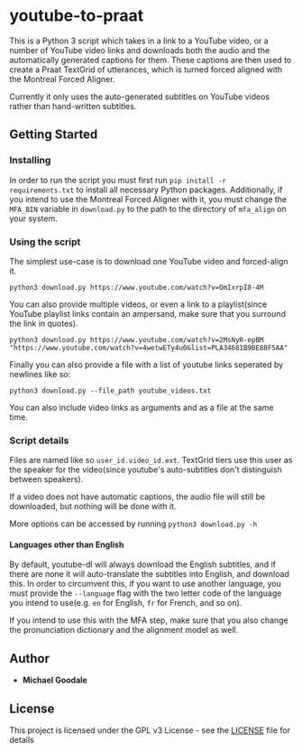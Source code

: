 # youtube-to-praat 

This is a Python 3 script which takes in a link to a YouTube video, or a number of YouTube video links and downloads both the audio and the automatically generated captions for them.
These captions are then used to create a Praat TextGrid of utterances, which is turned forced aligned with the Montreal Forced Aligner.

Currently it only uses the auto-generated subtitles on YouTube videos rather than hand-written subtitles.

## Getting Started

### Installing

In order to run the script you must first run `pip install -r requirements.txt` to install all necessary Python packages.
Additionally, if you intend to use the Montreal Forced Aligner with it, you must change the `MFA_BIN` variable in `download.py` to the path to the directory of `mfa_align` on your system.

### Using the script

The simplest use-case is to download one YouTube video and forced-align it.
```
python3 download.py https://www.youtube.com/watch?v=OmIxrpI8-4M
```

You can also provide multiple videos, or even a link to a playlist(since YouTube playlist links contain an ampersand, make sure that you surround the link in quotes).
```
python3 download.py https://www.youtube.com/watch?v=2MsNyR-epBM "https://www.youtube.com/watch?v=4wetwETy4u0&list=PLA34681B9BE88F5AA"
```

Finally you can also provide a file with a list of youtube links seperated by newlines like so:

```
python3 download.py --file_path youtube_videos.txt
```

You can also include video links as arguments and as a file at the same time.

### Script details
Files are named like so `user_id.video_id.ext`. 
TextGrid tiers use this user as the speaker for the video(since youtube's auto-subtitles don't distinguish between speakers).

If a video does not have automatic captions, the audio file will still be downloaded, but nothing will be done with it.

More options can be accessed by running `python3 download.py -h`

#### Languages other than English

By default, youtube-dl will always download the English subtitles, and if there are none it will auto-translate the subtitles into English, and download this.
In order to circumvent this, if you want to use another language, you must provide the `--language` flag with the two letter code of the language you intend to use(e.g. `en` for English, `fr` for French, and so on).

If you intend to use this with the MFA step, make sure that you also change the pronunciation dictionary and the alignment model as well. 

## Author

* **Michael Goodale** 

## License

This project is licensed under the GPL v3 License - see the [LICENSE](LICENSE) file for details
